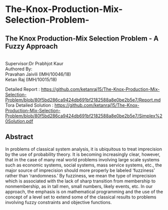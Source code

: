 # The-Knox-Production-Mix-Selection-Problem-
## The Knox Production-Mix Selection Problem - A Fuzzy Approach
<br /> Supervisor:Dr Prabhjot Kaur
<br /> Authored By:
<br />Pravahan Jaivili   	(IMH/10046/18)
<br />Ketan Raj 		(IMH/10015/18)

Detailed Report : https://github.com/ketanraj15/The-Knox-Production-Mix-Selection-Problem/blob/80f5bd286ca9424db691bf2182588a8e0be2b5e7/Report.md <br />
Tora Detailed Solution : https://github.com/ketanraj15/The-Knox-Production-Mix-Selection-Problem/blob/80f5bd286ca9424db691bf2182588a8e0be2b5e7/Simplex%20Solution.pdf

## Abstract 
In problems of classical system analysis, it is ubiquitous to treat imprecision by the use of probability theory. It is becoming increasingly clear, however, that in the case of many real world problems involving large scale systems such as economic systems, social systems, mass service systems, etc., the major source of imprecision should more properly be labeled ‘fuzziness’ rather than ‘randomness.’ By fuzziness, we mean the type of imprecision which is associated with the lack of sharp transition from membership to nonmembership, as in tall men, small numbers, likely events, etc. In our approach, the emphasis is on mathematical programming and the use of the concept of a level set to extend some of the classical results to problems involving fuzzy constraints and objective functions.
